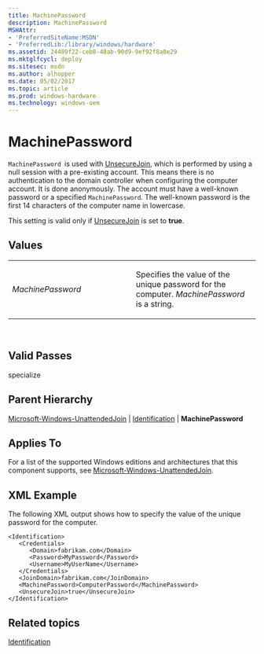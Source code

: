 ```yaml
---
title: MachinePassword
description: MachinePassword
MSHAttr:
- 'PreferredSiteName:MSDN'
- 'PreferredLib:/library/windows/hardware'
ms.assetid: 24489f22-ceb8-48ab-90d9-9ef92f8a0e29
ms.mktglfcycl: deploy
ms.sitesec: msdn
ms.author: alhopper
ms.date: 05/02/2017
ms.topic: article
ms.prod: windows-hardware
ms.technology: windows-oem
---
```


# MachinePassword


`MachinePassword `is used with [UnsecureJoin](microsoft-windows-unattendedjoin-identification-unsecurejoin.md), which is performed by using a null session with a pre-existing account. This means there is no authentication to the domain controller when configuring the computer account. It is done anonymously. The account must have a well-known password or a specified `MachinePassword`. The well-known password is the first 14 characters of the computer name in lowercase.

This setting is valid only if [UnsecureJoin](microsoft-windows-unattendedjoin-identification-unsecurejoin.md) is set to **true**.

## Values


<table>
<colgroup>
<col width="50%" />
<col width="50%" />
</colgroup>
<tbody>
<tr class="odd">
<td><p><em>MachinePassword</em></p></td>
<td><p>Specifies the value of the unique password for the computer. <em>MachinePassword</em> is a string.</p></td>
</tr>
</tbody>
</table>

 

## Valid Passes


specialize

## Parent Hierarchy


[Microsoft-Windows-UnattendedJoin](microsoft-windows-unattendedjoin.md) | [Identification](microsoft-windows-unattendedjoin-identification.md) | **MachinePassword**

## Applies To


For a list of the supported Windows editions and architectures that this component supports, see [Microsoft-Windows-UnattendedJoin](microsoft-windows-unattendedjoin.md).

## XML Example


The following XML output shows how to specify the value of the unique password for the computer.

``` syntax
<Identification>
   <Credentials>
      <Domain>fabrikam.com</Domain>
      <Password>MyPassword</Password>
      <Username>MyUserName</Username>
   </Credentials>
   <JoinDomain>fabrikam.com</JoinDomain>
   <MachinePassword>ComputerPassword</MachinePassword>
   <UnsecureJoin>true</UnsecureJoin>
</Identification>
```

## Related topics


[Identification](microsoft-windows-unattendedjoin-identification.md)

 

 







